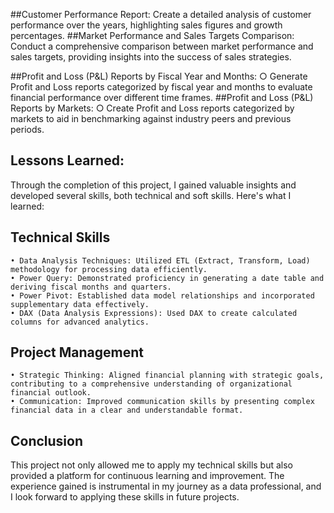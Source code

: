 ##Customer Performance Report: 
Create a detailed analysis of customer performance over the years, highlighting sales figures and growth percentages.
##Market Performance and Sales Targets Comparison:
 Conduct a comprehensive comparison between market performance and sales targets, providing insights into the success of sales strategies.

##Profit and Loss (P&L) Reports by Fiscal Year and Months:
		○ Generate Profit and Loss reports categorized by fiscal year and months to evaluate financial performance over different time frames.
##Profit and Loss (P&L) Reports by Markets:
		○ Create Profit and Loss reports categorized by markets to aid in benchmarking against industry peers and previous periods.
		
## Lessons Learned:
Through the completion of this project, I gained valuable insights and developed several skills, both technical and soft skills. Here's what I learned:

## Technical Skills
	• Data Analysis Techniques: Utilized ETL (Extract, Transform, Load) methodology for processing data efficiently.
	• Power Query: Demonstrated proficiency in generating a date table and deriving fiscal months and quarters.
	• Power Pivot: Established data model relationships and incorporated supplementary data effectively.
	• DAX (Data Analysis Expressions): Used DAX to create calculated columns for advanced analytics.
	
## Project Management
	• Strategic Thinking: Aligned financial planning with strategic goals, contributing to a comprehensive understanding of organizational financial outlook.
	• Communication: Improved communication skills by presenting complex financial data in a clear and understandable format.
	
## Conclusion
This project not only allowed me to apply my technical skills but also provided a platform for continuous learning and improvement. The experience gained is instrumental in my journey as a data professional, and I look forward to applying these skills in future projects.
